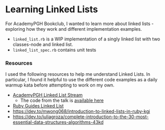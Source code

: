 # Learning Linked Lists

For AcademyPGH Bookclub, I wanted to learn more about linked lists - exploring how they work and different implementation examples.

* `linked_list.rb` is a WIP implementation of a singly linked list with two classes-node and linked list.
* `linked_list_spec.rb` contains unit tests

### Resources
I used the following resources to help me understand Linked Lists. In particular, I found it helpful to use the different code examples as a daily warmup kata before attempting to work on my own.

* [AcademyPGH Linked List Stream](https://www.twitch.tv/videos/899743456?filter=all&sort=time)
    * The code from the talk is [available here](https://github.com/jeanlange/linked-list-demo)
* [Ruby Guides Linked List](https://www.rubyguides.com/2017/08/ruby-linked-list/)
* https://dev.to/mwong068/introduction-to-linked-lists-in-ruby-kgi
* https://dev.to/iuliagroza/complete-introduction-to-the-30-most-essential-data-structures-algorithms-43kd
